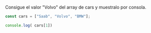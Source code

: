 Consigue el valor "Volvo" del array de cars y muestralo por consola.

```js
const cars = ["Saab", "Volvo", "BMW"];

console.log( cars[1])
```